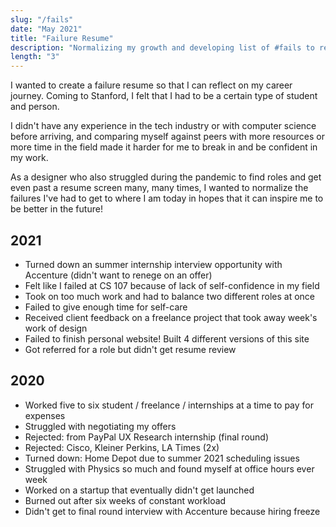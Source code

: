 ```yaml
---
slug: "/fails"
date: "May 2021"
title: "Failure Resume"
description: "Normalizing my growth and developing list of #fails to reflect on how I can be better! "
length: "3"
---
```


I wanted to create a failure resume so that I can reflect on my career journey. Coming to Stanford, I felt that I had to be a certain type of student and person. 

I didn't have any experience in the tech industry or with computer science before arriving, and comparing myself against peers with more resources or more time in the field made it harder for me to break in and be confident in my work. 

As a designer who also struggled during the pandemic to find roles and get even past a resume screen many, many times, I wanted to normalize the failures I've had to get to where I am today in hopes that it can inspire me to be better in the future!

## 2021
* Turned down an summer internship interview opportunity with Accenture (didn't want to renege on an offer)
* Felt like I failed at CS 107 because of lack of self-confidence in my field
* Took on too much work and had to balance two different roles at once
* Failed to give enough time for self-care
* Received client feedback on a freelance project that took away week's work of design
* Failed to finish personal website! Built 4 different versions of this site
* Got referred for a role but didn't get resume review

## 2020
* Worked five to six student / freelance / internships at a time to pay for expenses
* Struggled with negotiating my offers
* Rejected: from PayPal UX Research internship (final round)
* Rejected: Cisco, Kleiner Perkins, LA Times (2x)
* Turned down: Home Depot due to summer 2021 scheduling issues 
* Struggled with Physics so much and found myself at office hours ever week
* Worked on a startup that eventually didn't get launched
* Burned out after six weeks of constant workload
* Didn't get to final round interview with Accenture because hiring freeze